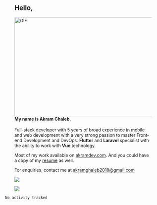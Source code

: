 <br>
<div style="padding-left:30px; padding-right:30px;">
  

<h2 >Hello,</h2>
 <img align="right" alt="GIF" src="https://github.com/akramghaleb/akramghaleb/blob/main/assets/images/code.gif?raw=true" width="500" height="320" />
<h4 >My name is Akram Ghaleb.</h4>
<p>Full-stack developer with 5 years of broad experience in mobile and web development with a very strong passion to master Front-end Development and DevOps. <b>Flutter</b> and <b>Laravel</b> specialist with the ability to work with <b>Vue</b> technology.
</p>

<p>Most of my work available on <a href="https://akramdev.com/" target="_blank">akramdev.com</a>. And you could have a copy of my <a href="https://akramdev.com/cv" target="_blank" download="akram_cv.pdf" data-aos="zoom-in" data-aos-anchor="data-aos-anchor" class="btn btn-default mr-3">resume</a> as well.
</p>
<p>For enquiries, contact me at <a href="mailto:akramghaleb2018@gmail.com">akramghaleb2018@gmail.com</a></p>

<a href="https://akramdev.com/cv" target="_blank" download="akram_cv.pdf" data-aos="zoom-in" data-aos-anchor="data-aos-anchor" class="btn btn-default mr-3"><img src="https://img.shields.io/badge/Download-CV-blue"></a>

![](https://visitor-badge.laobi.icu/badge?page_id=akramghaleb.akramghaleb)

</div>
<!--START_SECTION:waka-->

```txt
No activity tracked
```

<!--END_SECTION:waka-->

  
